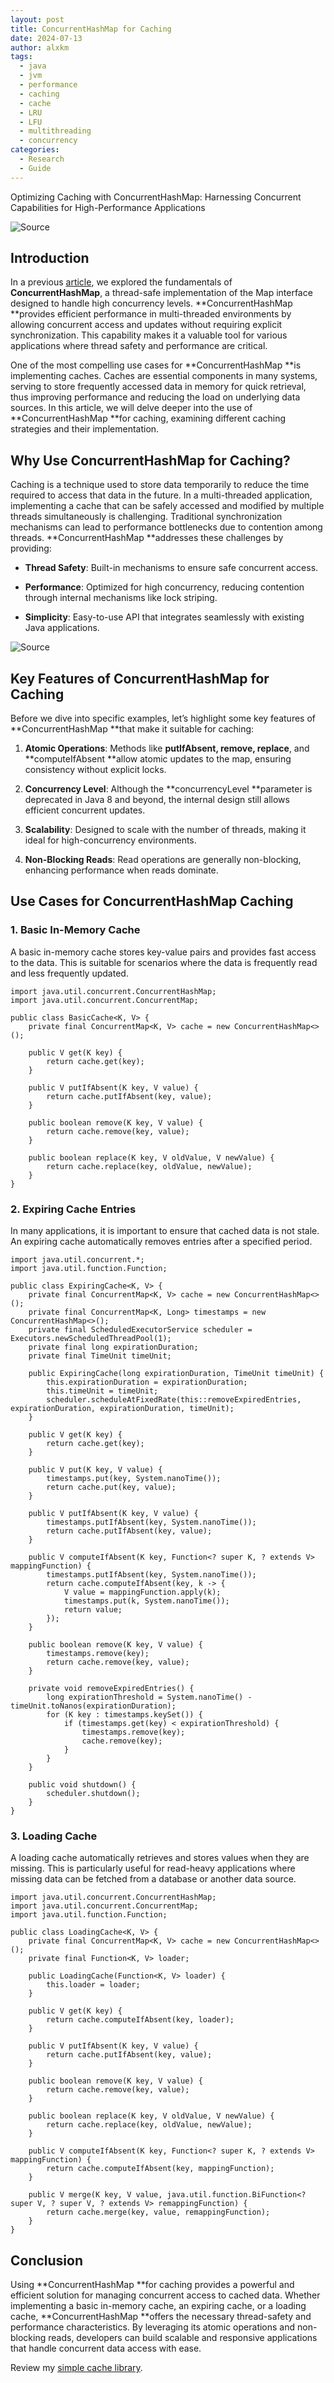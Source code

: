 ```yaml
---
layout: post
title: ConcurrentHashMap for Caching
date: 2024-07-13
author: alxkm
tags:
  - java
  - jvm
  - performance
  - caching
  - cache
  - LRU
  - LFU
  - multithreading
  - concurrency
categories:
  - Research
  - Guide
---
```


Optimizing Caching with ConcurrentHashMap: Harnessing Concurrent Capabilities for High-Performance Applications

![[Source](https://media.geeksforgeeks.org/wp-content/uploads/20200916182759/ConcurrentMapinJava.png)](https://cdn-images-1.medium.com/max/NaN/0*8RArEzlUNBWkFHD5.png)

## Introduction

In a previous [article](https://medium.com/@alxkm/concurrentmap-guide-8aea0e2a970e), we explored the fundamentals of **ConcurrentHashMap**, a thread-safe implementation of the Map interface designed to handle high concurrency levels. **ConcurrentHashMap **provides efficient performance in multi-threaded environments by allowing concurrent access and updates without requiring explicit synchronization. This capability makes it a valuable tool for various applications where thread safety and performance are critical.

One of the most compelling use cases for **ConcurrentHashMap **is implementing caches. Caches are essential components in many systems, serving to store frequently accessed data in memory for quick retrieval, thus improving performance and reducing the load on underlying data sources. In this article, we will delve deeper into the use of **ConcurrentHashMap **for caching, examining different caching strategies and their implementation.

## Why Use ConcurrentHashMap for Caching?

Caching is a technique used to store data temporarily to reduce the time required to access that data in the future. In a multi-threaded application, implementing a cache that can be safely accessed and modified by multiple threads simultaneously is challenging. Traditional synchronization mechanisms can lead to performance bottlenecks due to contention among threads. **ConcurrentHashMap **addresses these challenges by providing:

* **Thread Safety**: Built-in mechanisms to ensure safe concurrent access.

* **Performance**: Optimized for high concurrency, reducing contention through internal mechanisms like lock striping.

* **Simplicity**: Easy-to-use API that integrates seamlessly with existing Java applications.

![[Source](https://lh5.googleusercontent.com/RHzhZ1BT26RvvSgS9Dqx_N1-tPEqhEDwfTpQnvh1RistQvOYUK5RohHpsx0VBDKV3oPsyS4tdPulhbNF-lwrYzQDp4PXVjeTKuXjYhFPoJdK3sWcrrz-nfniscv3WRTv2bvlDZ4=w1200-h630-p-k-no-nu)](https://cdn-images-1.medium.com/max/2000/0*22FXqhzIUeDKPa0h)

## Key Features of ConcurrentHashMap for Caching

Before we dive into specific examples, let’s highlight some key features of **ConcurrentHashMap **that make it suitable for caching:

1. **Atomic Operations**: Methods like **putIfAbsent, remove, replace**, and **computeIfAbsent **allow atomic updates to the map, ensuring consistency without explicit locks.

2. **Concurrency Level**: Although the **concurrencyLevel **parameter is deprecated in Java 8 and beyond, the internal design still allows efficient concurrent updates.

3. **Scalability**: Designed to scale with the number of threads, making it ideal for high-concurrency environments.

4. **Non-Blocking Reads**: Read operations are generally non-blocking, enhancing performance when reads dominate.

## Use Cases for ConcurrentHashMap Caching

### 1. Basic In-Memory Cache

A basic in-memory cache stores key-value pairs and provides fast access to the data. This is suitable for scenarios where the data is frequently read and less frequently updated.

    import java.util.concurrent.ConcurrentHashMap;
    import java.util.concurrent.ConcurrentMap;
    
    public class BasicCache<K, V> {
        private final ConcurrentMap<K, V> cache = new ConcurrentHashMap<>();
    
        public V get(K key) {
            return cache.get(key);
        }
    
        public V putIfAbsent(K key, V value) {
            return cache.putIfAbsent(key, value);
        }
    
        public boolean remove(K key, V value) {
            return cache.remove(key, value);
        }
    
        public boolean replace(K key, V oldValue, V newValue) {
            return cache.replace(key, oldValue, newValue);
        }
    }

### 2. Expiring Cache Entries

In many applications, it is important to ensure that cached data is not stale. An expiring cache automatically removes entries after a specified period.

    import java.util.concurrent.*;
    import java.util.function.Function;
    
    public class ExpiringCache<K, V> {
        private final ConcurrentMap<K, V> cache = new ConcurrentHashMap<>();
        private final ConcurrentMap<K, Long> timestamps = new ConcurrentHashMap<>();
        private final ScheduledExecutorService scheduler = Executors.newScheduledThreadPool(1);
        private final long expirationDuration;
        private final TimeUnit timeUnit;
    
        public ExpiringCache(long expirationDuration, TimeUnit timeUnit) {
            this.expirationDuration = expirationDuration;
            this.timeUnit = timeUnit;
            scheduler.scheduleAtFixedRate(this::removeExpiredEntries, expirationDuration, expirationDuration, timeUnit);
        }
    
        public V get(K key) {
            return cache.get(key);
        }
    
        public V put(K key, V value) {
            timestamps.put(key, System.nanoTime());
            return cache.put(key, value);
        }
    
        public V putIfAbsent(K key, V value) {
            timestamps.putIfAbsent(key, System.nanoTime());
            return cache.putIfAbsent(key, value);
        }
    
        public V computeIfAbsent(K key, Function<? super K, ? extends V> mappingFunction) {
            timestamps.putIfAbsent(key, System.nanoTime());
            return cache.computeIfAbsent(key, k -> {
                V value = mappingFunction.apply(k);
                timestamps.put(k, System.nanoTime());
                return value;
            });
        }
    
        public boolean remove(K key, V value) {
            timestamps.remove(key);
            return cache.remove(key, value);
        }
    
        private void removeExpiredEntries() {
            long expirationThreshold = System.nanoTime() - timeUnit.toNanos(expirationDuration);
            for (K key : timestamps.keySet()) {
                if (timestamps.get(key) < expirationThreshold) {
                    timestamps.remove(key);
                    cache.remove(key);
                }
            }
        }
    
        public void shutdown() {
            scheduler.shutdown();
        }
    }

### 3. Loading Cache

A loading cache automatically retrieves and stores values when they are missing. This is particularly useful for read-heavy applications where missing data can be fetched from a database or another data source.

    import java.util.concurrent.ConcurrentHashMap;
    import java.util.concurrent.ConcurrentMap;
    import java.util.function.Function;
    
    public class LoadingCache<K, V> {
        private final ConcurrentMap<K, V> cache = new ConcurrentHashMap<>();
        private final Function<K, V> loader;
    
        public LoadingCache(Function<K, V> loader) {
            this.loader = loader;
        }
    
        public V get(K key) {
            return cache.computeIfAbsent(key, loader);
        }
    
        public V putIfAbsent(K key, V value) {
            return cache.putIfAbsent(key, value);
        }
    
        public boolean remove(K key, V value) {
            return cache.remove(key, value);
        }
    
        public boolean replace(K key, V oldValue, V newValue) {
            return cache.replace(key, oldValue, newValue);
        }
    
        public V computeIfAbsent(K key, Function<? super K, ? extends V> mappingFunction) {
            return cache.computeIfAbsent(key, mappingFunction);
        }
    
        public V merge(K key, V value, java.util.function.BiFunction<? super V, ? super V, ? extends V> remappingFunction) {
            return cache.merge(key, value, remappingFunction);
        }
    }

## Conclusion

Using **ConcurrentHashMap **for caching provides a powerful and efficient solution for managing concurrent access to cached data. Whether implementing a basic in-memory cache, an expiring cache, or a loading cache, **ConcurrentHashMap **offers the necessary thread-safety and performance characteristics. By leveraging its atomic operations and non-blocking reads, developers can build scalable and responsive applications that handle concurrent data access with ease.

Review my [simple cache library](https://github.com/alxkm/cache).
